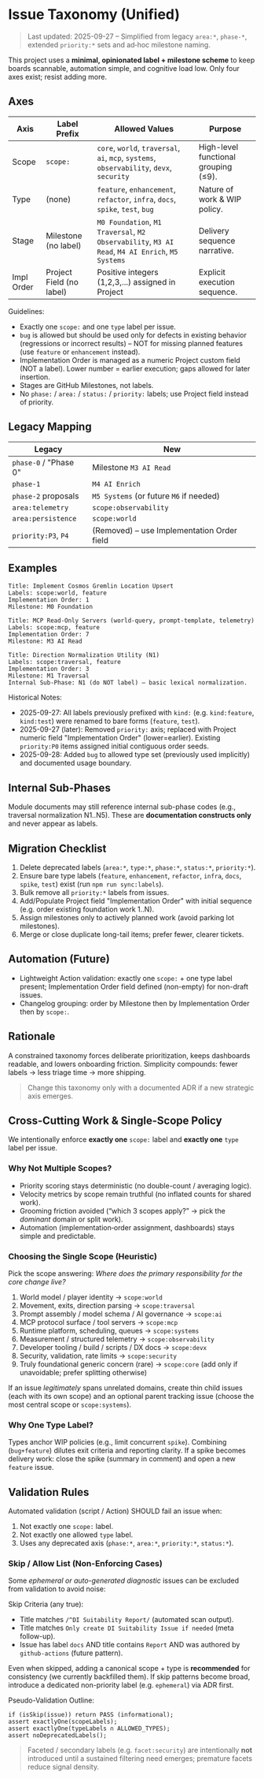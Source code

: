 # Issue Taxonomy (Unified)

> Last updated: 2025-09-27 – Simplified from legacy `area:*`, `phase-*`, extended `priority:*` sets and ad‑hoc milestone naming.

This project uses a **minimal, opinionated label + milestone scheme** to keep boards scannable, automation simple, and cognitive load low. Only four axes exist; resist adding more.

## Axes

| Axis       | Label Prefix             | Allowed Values                                                                                  | Purpose                              |
| ---------- | ------------------------ | ----------------------------------------------------------------------------------------------- | ------------------------------------ |
| Scope      | `scope:`                 | `core`, `world`, `traversal`, `ai`, `mcp`, `systems`, `observability`, `devx`, `security`       | High-level functional grouping (≤9). |
| Type       | (none)                   | `feature`, `enhancement`, `refactor`, `infra`, `docs`, `spike`, `test`, `bug`                   | Nature of work & WIP policy.         |
| Stage      | Milestone (no label)     | `M0 Foundation`, `M1 Traversal`, `M2 Observability`, `M3 AI Read`, `M4 AI Enrich`, `M5 Systems` | Delivery sequence narrative.         |
| Impl Order | Project Field (no label) | Positive integers (1,2,3,...) assigned in Project                                               | Explicit execution sequence.         |

Guidelines:

- Exactly one `scope:` and one `type` label per issue.
- `bug` is allowed but should be used only for defects in existing behavior (regressions or incorrect results) – NOT for missing planned features (use `feature` or `enhancement` instead).
- Implementation Order is managed as a numeric Project custom field (NOT a label). Lower number = earlier execution; gaps allowed for later insertion.
- Stages are GitHub Milestones, not labels.
- No `phase:` / `area:` / `status:` / `priority:` labels; use Project field instead of priority.

## Legacy Mapping

| Legacy                | New                                        |
| --------------------- | ------------------------------------------ |
| `phase-0` / "Phase 0" | Milestone `M3 AI Read`                     |
| `phase-1`             | `M4 AI Enrich`                             |
| `phase-2` proposals   | `M5 Systems` (or future `M6` if needed)    |
| `area:telemetry`      | `scope:observability`                      |
| `area:persistence`    | `scope:world`                              |
| `priority:P3`, `P4`   | (Removed) – use Implementation Order field |

## Examples

```text
Title: Implement Cosmos Gremlin Location Upsert
Labels: scope:world, feature
Implementation Order: 1
Milestone: M0 Foundation
```

```text
Title: MCP Read-Only Servers (world-query, prompt-template, telemetry)
Labels: scope:mcp, feature
Implementation Order: 7
Milestone: M3 AI Read
```

```text
Title: Direction Normalization Utility (N1)
Labels: scope:traversal, feature
Implementation Order: 3
Milestone: M1 Traversal
Internal Sub-Phase: N1 (do NOT label) – basic lexical normalization.
```

Historical Notes:

- 2025-09-27: All labels previously prefixed with `kind:` (e.g. `kind:feature`, `kind:test`) were renamed to bare forms (`feature`, `test`).
- 2025-09-27 (later): Removed `priority:` axis; replaced with Project numeric field "Implementation Order" (lower=earlier). Existing `priority:P0` items assigned initial contiguous order seeds.
- 2025-09-28: Added `bug` to allowed type set (previously used implicitly) and documented usage boundary.

## Internal Sub-Phases

Module documents may still reference internal sub-phase codes (e.g., traversal normalization N1..N5). These are **documentation constructs only** and never appear as labels.

## Migration Checklist

1. Delete deprecated labels (`area:*`, `type:*`, `phase:*`, `status:*`, `priority:*`).
2. Ensure bare type labels (`feature`, `enhancement`, `refactor`, `infra`, `docs`, `spike`, `test`) exist (run `npm run sync:labels`).
3. Bulk remove all `priority:*` labels from issues.
4. Add/Populate Project field "Implementation Order" with initial sequence (e.g. order existing foundation work 1..N).
5. Assign milestones only to actively planned work (avoid parking lot milestones).
6. Merge or close duplicate long-tail items; prefer fewer, clearer tickets.

## Automation (Future)

- Lightweight Action validation: exactly one `scope:` + one type label present; Implementation Order field defined (non-empty) for non-draft issues.
- Changelog grouping: order by Milestone then by Implementation Order then by `scope:`.

## Rationale

A constrained taxonomy forces deliberate prioritization, keeps dashboards readable, and lowers onboarding friction. Simplicity compounds: fewer labels → less triage time → more shipping.

> Change this taxonomy only with a documented ADR if a new strategic axis emerges.

## Cross-Cutting Work & Single-Scope Policy

We intentionally enforce **exactly one** `scope:` label and **exactly one** `type` label per issue.

### Why Not Multiple Scopes?

- Priority scoring stays deterministic (no double-count / averaging logic).
- Velocity metrics by scope remain truthful (no inflated counts for shared work).
- Grooming friction avoided (“which 3 scopes apply?” → pick the _dominant_ domain or split work).
- Automation (implementation‑order assignment, dashboards) stays simple and predictable.

### Choosing the Single Scope (Heuristic)

Pick the scope answering: _Where does the primary responsibility for the core change live?_

1. World model / player identity → `scope:world`
2. Movement, exits, direction parsing → `scope:traversal`
3. Prompt assembly / model schema / AI governance → `scope:ai`
4. MCP protocol surface / tool servers → `scope:mcp`
5. Runtime platform, scheduling, queues → `scope:systems`
6. Measurement / structured telemetry → `scope:observability`
7. Developer tooling / build / scripts / DX docs → `scope:devx`
8. Security, validation, rate limits → `scope:security`
9. Truly foundational generic concern (rare) → `scope:core` (add only if unavoidable; prefer splitting otherwise)

If an issue _legitimately_ spans unrelated domains, create thin child issues (each with its own scope) and an optional parent tracking issue (choose the most central scope or `scope:systems`).

### Why One Type Label?

Types anchor WIP policies (e.g., limit concurrent `spike`). Combining (`bug+feature`) dilutes exit criteria and reporting clarity. If a spike becomes delivery work: close the spike (summary in comment) and open a new `feature` issue.

## Validation Rules

Automated validation (script / Action) SHOULD fail an issue when:

1. Not exactly one `scope:` label.
2. Not exactly one allowed `type` label.
3. Uses any deprecated axis (`phase:*`, `area:*`, `priority:*`, `status:*`).

### Skip / Allow List (Non-Enforcing Cases)

Some _ephemeral or auto-generated diagnostic_ issues can be excluded from validation to avoid noise:

Skip Criteria (any true):

- Title matches `/^DI Suitability Report/` (automated scan output).
- Title matches `Only create DI Suitability Issue if needed` (meta follow-up).
- Issue has label `docs` AND title contains `Report` AND was authored by `github-actions` (future pattern).

Even when skipped, adding a canonical scope + type is **recommended** for consistency (we currently backfilled them). If skip patterns become broad, introduce a dedicated non-priority label (e.g. `ephemeral`) via ADR first.

Pseudo-Validation Outline:

```text
if (isSkip(issue)) return PASS (informational);
assert exactlyOne(scopeLabels);
assert exactlyOne(typeLabels ∩ ALLOWED_TYPES);
assert noDeprecatedLabels();
```

> Faceted / secondary labels (e.g. `facet:security`) are intentionally **not** introduced until a sustained filtering need emerges; premature facets reduce signal density.
